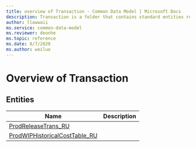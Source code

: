 ```yaml
---
title: overview of Transaction - Common Data Model | Microsoft Docs
description: Transaction is a folder that contains standard entities related to the Common Data Model.
author: llawwaii
ms.service: common-data-model
ms.reviewer: deonhe
ms.topic: reference
ms.date: 8/7/2020
ms.author: weiluo
---
```


# Overview of Transaction


## Entities

|Name|Description|
|---|---|
|[ProdReleaseTrans_RU](ProdReleaseTrans_RU.md)||
|[ProdWIPHistoricalCostTable_RU](ProdWIPHistoricalCostTable_RU.md)||
